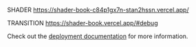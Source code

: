 SHADER 
https://shader-book-c84p1gx7n-stan2hssn.vercel.app/ 

TRANSITION
https://shader-book.vercel.app/#debug

Check out the [deployment documentation](https://nuxt.com/docs/getting-started/deployment) for more information.
